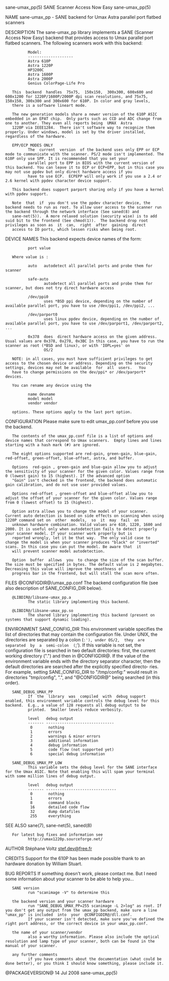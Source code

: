 sane-umax_pp(5)                                                                      SANE Scanner Access Now Easy                                                                      sane-umax_pp(5)

NAME
       sane-umax_pp - SANE backend for Umax Astra parallel port flatbed scanners

DESCRIPTION
       The sane-umax_pp library implements a SANE (Scanner Access Now Easy) backend that provides access to Umax parallel port flatbed scanners.  The following scanners work with this backend:

              Model:
              --------------------
              Astra 610P
              Astra 1220P
              HP3200C
              Astra 1600P
              Astra 2000P
              Genius ColorPage-Life Pro

       This  backend  handles  75x75,  150x150,  300x300, 600x600 and 600x1200 for 1220P/1600P/2000P dpi scan resolutions, and 75x75, 150x150, 300x300 and 300x600 for 610P. In color and gray levels,
       there is a software lineart mode.

       The new generation models share a newer version of the 610P ASIC embedded in an EPAT chip.  Only parts such as CCD and ADC change from one to another. They even all reports being  UMAX  Astra
       1220P via IEEE1284.  There isn't software way to recognize them properly. Under windows, model is set by the driver installed, regardless of the hardware.

       EPP/ECP MODES ONLY
              The  current  version  of the backend uses only EPP or ECP mode to communicate with the scanner. PS/2 mode isn't implemented. The 610P only use SPP. It is recommended that you set your
              parallel port to EPP in BIOS with the current version of this backend. You can leave it to ECP or ECP+EPP, but in this case you may not use ppdev but only direct hardware access if you
              have to use ECP.  ECPEPP will only work if you use a 2.4 or 2.6 kernel with ppdev character device support.

       This backend does support parport sharing only if you have a kernel with ppdev support.

       Note  that  if  you don't use the ppdev character device, the backend needs to run as root. To allow user access to the scanner run the backend through the network interface (See saned(8) and
       sane-net(5)).  A more relaxed solution (security wise) is to add suid bit to the frontend (See chmod(1)).  The backend drop root privileges as soon as  it  can,  right  after  gaining  direct
       access to IO ports, which lessen risks when being root.

DEVICE NAMES
       This backend expects device names of the form:

              port value

       Where value is :

              auto   autodetect all parallel ports and probe them for scanner

              safe-auto
                     autodetect all parallel ports and probe them for scanner, but does not try direct hardware access

              /dev/ppi0
                     uses *BSD ppi device, depending on the number of available parallel port, you have to use /dev/ppi1, /dev/ppi2, ...

              /dev/parport0
                     uses linux ppdev device, depending on the number of available parallel port, you have to use /dev/parport1, /dev/parport2, ...

              0x378  does  direct hardware access on the given address. Usual values are 0x378, 0x278, 0x3BC In this case, you have to run the scanner as root (*BSD and linux), or with 'IOPL=yes' on
                     OS/2

       NOTE: in all cases, you must have sufficient privileges to get access to the chosen device or address. Depending on the security settings, devices may not be available  for  all  users.   You
       have to change permissions on the dev/ppi* or /dev/parport* devices.

       You can rename any device using the

              name devname
              model model
              vendor vendor

       options. These options apply to the last port option.

CONFIGURATION
       Please make sure to edit umax_pp.conf before you use the backend.

       The contents of the umax_pp.conf file is a list of options and device names that correspond to Umax scanners.  Empty lines and lines starting with a hash mark (#) are ignored.

       The eight options supported are red-gain, green-gain, blue-gain, red-offset, green-offset, blue-offset, astra, and buffer.

       Options  red-gain , green-gain and blue-gain allow you to adjust the sensitivity of your scanner for the given color. Values range from 0 (lowest gain) to 15 (highest). If the advanced option
       "Gain" isn't checked in the frontend, the backend does automatic gain calibration, and do not use user provided values.

       Options red-offset , green-offset and blue-offset allow you to adjust the offset of your scanner for the given color. Values range from 0 (lowest offset) to 15 (highest).

       Option astra allows you to change the model of your scanner. Current auto detection is based on side effects on scanning when using 1220P command set on  other  models,  so  it  may  fail  on
       unknown hardware combination. Valid values are 610, 1220, 1600 and 2000. It is useful only when autodetection fails to detect properly your scanner model. If your scanner work properly but is
       reported wrongly, let it be that way.  The only valid case to change the model is when your scanner produces "black" or "inverted" scans. In this case you can put the model. Be aware that  it
       will prevent scanner model autodetection.

       Option  buffer  allows  you  to change the size of the scan buffer. The size must be specified in bytes. The default value is 2 megabytes. Decreasing this value will improve the smoothness of
       progress bar in the frontend, but will stall the scan more often.

FILES
       @CONFIGDIR@/umax_pp.conf
              The backend configuration file (see also description of SANE_CONFIG_DIR below).

       @LIBDIR@/libsane-umax_pp.a
              The static library implementing this backend.

       @LIBDIR@/libsane-umax_pp.so
              The shared library implementing this backend (present on systems that support dynamic loading).

ENVIRONMENT
       SANE_CONFIG_DIR
              This environment variable specifies the list of directories that may contain the configuration file.  Under UNIX, the directories are separated by a colon (`:'), under OS/2,  they  are
              separated  by  a  semi-colon  (`;').  If this variable is not set, the configuration file is searched in two default directories: first, the current working directory (".") and then in
              @CONFIGDIR@.  If the value of the environment variable ends with the directory separator character, then the default directories are searched after the  explicitly  specified  directo‐
              ries.  For example, setting SANE_CONFIG_DIR to "/tmp/config:" would result in directories "tmp/config", ".", and "@CONFIGDIR@" being searched (in this order).

       SANE_DEBUG_UMAX_PP
              If  the  library  was  compiled  with  debug support enabled, this environment variable controls the debug level for this backend.  E.g., a value of 128 requests all debug output to be
              printed.  Smaller levels reduce verbosity.

              level   debug output
              ------- ------------------------------
               0       nothing
               1       errors
               2       warnings & minor errors
               3       additional information
               4       debug information
               5       code flow (not supported yet)
               6       special debug information

       SANE_DEBUG_UMAX_PP_LOW
              This variable sets the debug level for the SANE interface for the Umax ASIC. Note that enabling this will spam your terminal with some million lines of debug output.

              level   debug output
              ------- -------------------------------
               0       nothing
               1       errors
               8       command blocks
               16      detailed code flow
               32      dump datafiles
               255     everything

SEE ALSO
       sane(7), sane-net(5), saned(8)

       For latest bug fixes and information see
              http://umax1220p.sourceforge.net/

AUTHOR
       Stéphane Voltz <stef.dev@free.fr>

CREDITS
       Support for the 610P has been made possible thank to an hardware donation by William Stuart.

BUG REPORTS
       If something doesn't work, please contact me. But I need some information about your scanner to be able to help you...

       SANE version
              run "scanimage -V" to determine this

       the backend version and your scanner hardware
              run "SANE_DEBUG_UMAX_PP=255 scanimage -L 2>log" as root. If you don't get any output from the umax_pp backend, make sure a line "umax_pp" is included  into  your  @CONFIGDIR@/dll.conf.
              If your scanner isn't detected, make sure you've defined the right port address, or the correct device in your umax_pp.conf.

       the name of your scanner/vendor
              also a worthy information. Please also include the optical resolution and lamp type of your scanner, both can be found in the manual of your scanner.

       any further comments
              if you have comments about the documentation (what could be done better), or you think I should know something, please include it.

@PACKAGEVERSION@                                                                              14 Jul 2008                                                                              sane-umax_pp(5)
